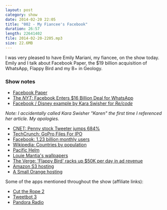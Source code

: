 ```yaml
---
layout: post
category: show
date: 2014-02-20 22:05
title: "002 - My Fiancee's Facebook"
duration: 26:57
length: 22641402
file: 2014-02-20-2205.mp3
size: 22.6MB
---
```

I was very pleased to have Emily Mariani, my fiancee, on the show today. Emily and I talk about Facebook Paper, the $19 billion acquisition of WhatsApp, Flappy Bird and my B+ in Geology.

### Show notes
- [Facebook Paper](https://www.facebook.com/paper)
- [The _NYT_: Facebook Enters $16 Billion Deal for WhatsApp](http://dealbook.nytimes.com/2014/02/19/facebook-to-buy-messaging-start-up/)
- [Facebook / Disney example by Kara Swisher for _Re/code_](http://recode.net/2014/02/19/facebook-price-for-having-no-phone-os-19-billion-a-must-have-apps-play-priceless/)

_Note: I accidentally called Kara Swisher "Karen" the first time I referenced her article. My apologies._

- [CNET: Penny stock Tweeter jumps 684%](http://news.cnet.com/8301-1023_3-57606103-93/oops-thanks-to-twitter-penny-stock-tweeter-jumps-684/)
- [TechCrunch: GoPro Files For IPO](http://techcrunch.com/2014/02/07/gopro-files-for-ipo-as-the-action-camera-maker-prepares-to-go-public/)
- [Facebook: 1.23 billion monthly users](http://newsroom.fb.com/Key-Facts)
- [Wikipedia: Countries by population](http://en.wikipedia.org/wiki/List_of_countries_by_population)
- [Pacific Helm](http://www.pacifichelm.com)
- [Louie Mantia's wallpapers](http://mantia.me/wallpaper/)
- [The Verge: 'Flappy Bird' racks up $50K per day in ad revenue](http://www.theverge.com/2014/2/5/5383708/flappy-bird-revenue-50-k-per-day-dong-nguyen-interview)
- [Amazon S3 hosting](http://aws.amazon.com/s3/)
- [A Small Orange hosting](http://asmallorange.com)

Some of the apps mentioned throughout the show (affiliate links):

- [Cut the Rope 2](https://itunes.apple.com/us/app/cut-the-rope-2/id681814050?mt=8&uo=4)
- [Tweetbot 3](https://itunes.apple.com/us/app/tweetbot-3-for-twitter-iphone/id722294701?mt=8&uo=4)
- [Pandora Radio](https://itunes.apple.com/us/app/pandora-radio/id284035177?mt=8&uo=4)
